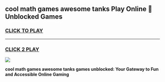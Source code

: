 
## cool math games awesome tanks Play Online 👋 Unblocked Games
<h3>
<a href="https://news.freeplayer.one?title=cool_math_games_awesome_tanks&ref=17CMG">CLICK TO PLAY</a></h3>
<hr>

<h3>
<a href="https://news.freeplayer.one?title=cool_math_games_awesome_tanks&ref=17CMG">CLICK 2 PLAY</a>
  
</h3>

<a href="https://news.freeplayer.one?title=cool_math_games_awesome_tanks&ref=17CMG/"><img src="https://clearcache.store/games.png"></a>


**cool math games awesome tanks games unblocked: Your Gateway to Fun and Accessible Online Gaming**
